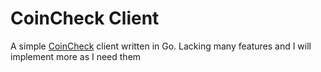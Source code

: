 # CoinCheck Client
A simple [CoinCheck](https://www.coincheck.com) client written in Go.
Lacking many features and I will implement more as I need them
